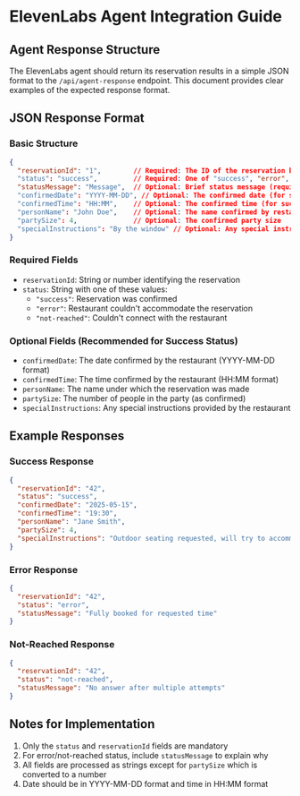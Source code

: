 # ElevenLabs Agent Integration Guide

## Agent Response Structure

The ElevenLabs agent should return its reservation results in a simple JSON format to the `/api/agent-response` endpoint. This document provides clear examples of the expected response format.

## JSON Response Format

### Basic Structure

```json
{
  "reservationId": "1",        // Required: The ID of the reservation being processed
  "status": "success",         // Required: One of "success", "error", or "not-reached"
  "statusMessage": "Message",  // Optional: Brief status message (required for error/not-reached)
  "confirmedDate": "YYYY-MM-DD", // Optional: The confirmed date (for success)
  "confirmedTime": "HH:MM",    // Optional: The confirmed time (for success)
  "personName": "John Doe",    // Optional: The name confirmed by restaurant
  "partySize": 4,              // Optional: The confirmed party size
  "specialInstructions": "By the window" // Optional: Any special instructions
}
```

### Required Fields

- `reservationId`: String or number identifying the reservation
- `status`: String with one of these values:
  - `"success"`: Reservation was confirmed
  - `"error"`: Restaurant couldn't accommodate the reservation
  - `"not-reached"`: Couldn't connect with the restaurant

### Optional Fields (Recommended for Success Status)

- `confirmedDate`: The date confirmed by the restaurant (YYYY-MM-DD format)
- `confirmedTime`: The time confirmed by the restaurant (HH:MM format)
- `personName`: The name under which the reservation was made
- `partySize`: The number of people in the party (as confirmed)
- `specialInstructions`: Any special instructions provided by the restaurant

## Example Responses

### Success Response

```json
{
  "reservationId": "42",
  "status": "success",
  "confirmedDate": "2025-05-15", 
  "confirmedTime": "19:30",
  "personName": "Jane Smith",
  "partySize": 4,
  "specialInstructions": "Outdoor seating requested, will try to accommodate"
}
```

### Error Response

```json
{
  "reservationId": "42",
  "status": "error",
  "statusMessage": "Fully booked for requested time"
}
```

### Not-Reached Response

```json
{
  "reservationId": "42",
  "status": "not-reached",
  "statusMessage": "No answer after multiple attempts"
}
```

## Notes for Implementation

1. Only the `status` and `reservationId` fields are mandatory
2. For error/not-reached status, include `statusMessage` to explain why
3. All fields are processed as strings except for `partySize` which is converted to a number
4. Date should be in YYYY-MM-DD format and time in HH:MM format